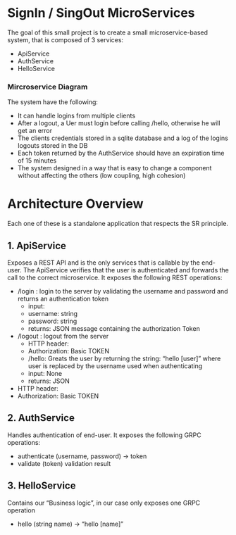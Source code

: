 # SignIn / SingOut MicroServices
The goal of this small project is to create a small microservice-based system, that is
composed of 3 services:
- ApiService
- AuthService
- HelloService

### Mircroservice Diagram

The system have the following:
- It can handle logins from multiple clients
- After a logout, a Uer must login before calling /hello, otherwise he will get an error
- The clients credentials stored in a sqlite database and a log of the logins logouts stored in the DB
- Each token returned by the AuthService should have an expiration time of 15
minutes
- The system designed in a way that is easy to change a component without affecting the others (low coupling, high cohesion)

# Architecture Overview
Each one of these is a standalone application that respects the SR principle.

## 1. ApiService 
Exposes a REST API and is the only services that is callable by the end-user. 
The ApiService verifies that the user is authenticated and forwards the call
to the correct microservice. It exposes the following REST operations:

  - /login : login to the server by validating the username and password and
  returns an authentication token
    - input:
    - username: string
    - password: string
    - returns: JSON message containing the authorization Token
  - /logout :  logout from the server
    - HTTP header:
    - Authorization: Basic TOKEN
    - /hello: Greats the user by returning the string: “hello [user]” where user is
  replaced by the username used when authenticating
    - input: None
    - returns: JSON
  - HTTP header:
  - Authorization: Basic TOKEN

## 2. AuthService
Handles authentication of end-user. It exposes the following GRPC operations:
  - authenticate (username, password) → token 
  - validate (token) validation result
  
## 3. HelloService 
Contains our “Business logic”, in our case only exposes one GRPC operation
  - hello (string name) → “hello [name]”
  
